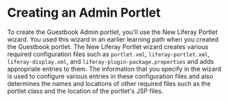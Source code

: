 # Creating an Admin Portlet

To create the Guestbook Admin portlet, you'll use the New Liferay Portlet
wizard. You used this wizard in an earlier learning path when you created the
Guestbook portlet. The New Liferay Portlet wizard creates various required
configuration files such as `portlet.xml`, `liferay-portlet.xml`,
`liferay-display.xml`, and `liferay-plugin-package.properties` and adds
appropriate entries to them. The information that you specify in the wizard is
used to configure various entries in these configuration files and also
determines the names and locations of other required files such as the portlet
class and the location of the portlet's JSP files.


